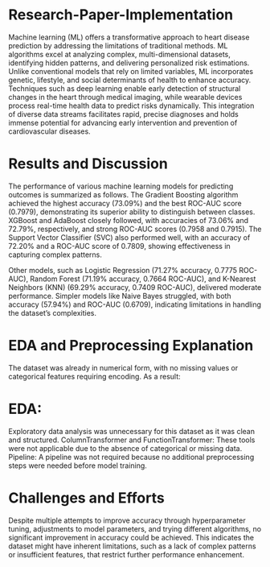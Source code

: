 # Research-Paper-Implementation

Machine learning (ML) offers a transformative approach to heart disease prediction by addressing the limitations of traditional methods. ML algorithms excel at analyzing complex, multi-dimensional datasets, identifying hidden patterns, and delivering personalized risk estimations. Unlike conventional models that rely on limited variables, ML incorporates genetic, lifestyle, and social determinants of health to enhance accuracy. Techniques such as deep learning enable early detection of structural changes in the heart through medical imaging, while wearable devices process real-time health data to predict risks dynamically. This integration of diverse data streams facilitates rapid, precise diagnoses and holds immense potential for advancing early intervention and prevention of cardiovascular diseases.


# Results and Discussion

The performance of various machine learning models for predicting outcomes is summarized as follows. The Gradient Boosting algorithm achieved the highest accuracy (73.09%) and the best ROC-AUC score (0.7979), demonstrating its superior ability to distinguish between classes. XGBoost and AdaBoost closely followed, with accuracies of 73.06% and 72.79%, respectively, and strong ROC-AUC scores (0.7958 and 0.7915). The Support Vector Classifier (SVC) also performed well, with an accuracy of 72.20% and a ROC-AUC score of 0.7809, showing effectiveness in capturing complex patterns.

Other models, such as Logistic Regression (71.27% accuracy, 0.7775 ROC-AUC), Random Forest (71.19% accuracy, 0.7664 ROC-AUC), and K-Nearest Neighbors (KNN) (69.29% accuracy, 0.7409 ROC-AUC), delivered moderate performance. Simpler models like Naive Bayes struggled, with both accuracy (57.94%) and ROC-AUC (0.6709), indicating limitations in handling the dataset’s complexities.

# EDA and Preprocessing Explanation 

The dataset was already in numerical form, with no missing values or categorical features requiring encoding. As a result:

# EDA: 

Exploratory data analysis was unnecessary for this dataset as it was clean and structured. ColumnTransformer and FunctionTransformer: These tools were not applicable due to the absence of categorical or missing data. Pipeline: A pipeline was not required because no additional preprocessing steps were needed before model training.

# Challenges and Efforts 

Despite multiple attempts to improve accuracy through hyperparameter tuning, adjustments to model parameters, and trying different algorithms, no significant improvement in accuracy could be achieved. This indicates the dataset might have inherent limitations, such as a lack of complex patterns or insufficient features, that restrict further performance enhancement.


